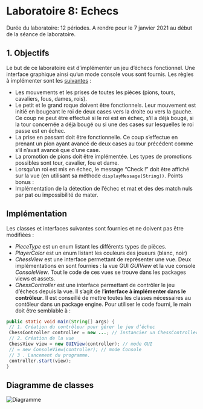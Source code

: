 # Laboratoire 8: Echecs
Durée du laboratoire: 12 périodes. A rendre pour le 7 janvier 2021 au début de la séance de laboratoire.
## 1. Objectifs
Le but de ce laboratoire est d’implémenter un jeu d’échecs fonctionnel. Une interface graphique ainsi qu’un
mode console vous sont fournis. Les règles à implémenter sont les [suivantes](https://en.wikipedia.org/wiki/Rules_of_chess) :
- Les mouvements et les prises de toutes les pièces (pions, tours, cavaliers, fous, dames, rois).
- Le petit et le grand roque doivent être fonctionnels. Leur mouvement est initié en bougeant le roi de deux
cases vers la droite ou vers la gauche. Ce coup ne peut être effectué si le roi est en échec, s’il a déjà bougé,
si la tour concernée a déjà bougé ou si une des cases sur lesquelles le roi passe est en échec.
- La prise en passant doit être fonctionnelle. Ce coup s’effectue en prenant un pion ayant avancé de deux
cases au tour précédent comme s’il n’avait avancé que d’une case.
- La promotion de pions doit être implémentée. Les types de promotions possibles sont tour, cavalier, fou et
dame.
- Lorsqu’un roi est mis en échec, le message “Check !” doit être affiché sur la vue (en utilisant sa méthode
``displayMessage(String))``.
Points bonus :
- Implémentation de la détection de l’échec et mat et des des match nuls par pat ou impossibilité de mater.

## Implémentation
Les classes et interfaces suivantes sont fournies et ne doivent pas être modifiées :
- *PieceType* est un enum listant les différents types de pièces.
- *PlayerColor* est un enum listant les couleurs des joueurs (blanc, noir)
- *ChessView* est une interface permettant de représenter une vue. Deux implémentations en sont fournies : la
vue GUI *GUIView* et la vue console *ConsoleView*. Tout le code de ces vues se trouve dans les packages
views et assets.
- *ChessController* est une interface permettant de contrôler le jeu d’échecs depuis la vue. Il s’agit de
l’**interface à implémenter dans le contrôleur**.
Il est conseillé de mettre toutes les classes nécessaires au contôleur dans un package engine. Pour utiliser le
code fourni, le main doit être semblable à :
```java
public static void main(String[] args) {
 // 1. Création du contrôleur pour gérer le jeu d’échec
 ChessController controller = new ...; // Instancier un ChessController
 // 2. Création de la vue
 ChessView view = new GUIView(controller); // mode GUI
 // = new ConsoleView(controller); // mode Console
 // 3 . Lancement du programme.
 controller.start(view);
}
```

## Diagramme de classes

![Diagramme](https://user-images.githubusercontent.com/6887819/190913166-c4d9735e-9e3e-468d-98f2-0a31336c7f1c.jpg)
